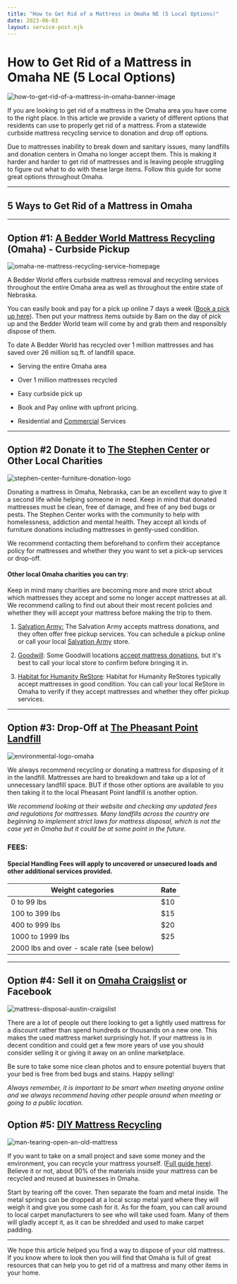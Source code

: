 ```yaml
---
title: "How to Get Rid of a Mattress in Omaha NE (5 Local Options)"
date: 2023-06-03
layout: service-post.njk
---
```


# How to Get Rid of a Mattress in Omaha NE (5 Local Options)

![how-to-get-rid-of-a-mattress-in-omaha-banner-image](/images/blog/Most-Attractive-Youtube-Thumbnail-2023-03-16T150317.413-1024x576.png)

If you are looking to get rid of a mattress in the Omaha area you have come to the right place. In this article we provide a variety of different options that residents can use to properly get rid of a mattress. From a statewide curbside mattress recycling service to donation and drop off options.

Due to mattresses inability to break down and sanitary issues, many landfills and donation centers in Omaha no longer accept them. This is making it harder and harder to get rid of mattresses and is leaving people struggling to figure out what to do with these large items. Follow this guide for some great options throughout Omaha.

* * *

## 5 Ways to Get Rid of a Mattress in Omaha

* * *

## Option #1: [A Bedder World Mattress Recycling](https://www.abedderworld.com/Omaha-NE) (Omaha) - Curbside Pickup

![omaha-ne-mattress-recycling-service-homepage](/images/blog/omaha-ne-mattress-recycling-service-1024x562.png)

A Bedder World offers curbside mattress removal and recycling services throughout the entire Omaha area as well as throughout the entire state of Nebraska.

You can easily book and pay for a pick up online 7 days a week ([Book a pick up here](https://www.abedderworld.com/book-online/)). Then put your mattress items outside by 8am on the day of pick up and the Bedder World team will come by and grab them and responsibly dispose of them.

To date A Bedder World has recycled over 1 million mattresses and has saved over 26 million sq.ft. of landfill space.

- Serving the entire Omaha area

- Over 1 million mattresses recycled

- Easy curbside pick up

- Book and Pay online with upfront pricing.

- Residential and [Commercial](https://www.abedderworld.com/commercial/) Services

* * *

## Option #2 Donate it to [The Stephen Center](https://stephencenter.org/donate-furniture/) or Other Local Charities

![stephen-center-furniture-donation-logo](/images/blog/2NOSHADOW-SC_logo_HOR_Blue_Oragne_CMYK-300x96-1.png)

Donating a mattress in Omaha, Nebraska, can be an excellent way to give it a second life while helping someone in need. Keep in mind that donated mattresses must be clean, free of damage, and free of any bed bugs or pests. The Stephen Center works with the community to help with homelessness, addiction and mental health. They accept all kinds of furniture donations including mattresses in gently-used condition.

We recommend contacting them beforehand to confirm their acceptance policy for mattresses and whether they you want to set a pick-up services or drop-off.

#### Other local Omaha charities you can try:

Keep in mind many charities are becoming more and more strict about which mattresses they accept and some no longer accept mattresses at all. We recommend calling to find out about their most recent policies and whether they will accept your mattress before making the trip to them.

1. [Salvation Army:](https://centralusa.salvationarmy.org/omaha/) The Salvation Army accepts mattress donations, and they often offer free pickup services. You can schedule a pickup online or call your local [Salvation Army](https://www.abedderworld.com/does-salvation-army-take-mattresses.html/) store.

3. [Goodwill](https://goodwillomaha.org/): Some Goodwill locations [accept mattress donations](https://www.abedderworld.com/does-goodwill-take-mattresses-4-alternative-options.html/), but it's best to call your local store to confirm before bringing it in.

5. [Habitat for Humanity ReStore](https://omahahabitatrestore.org/): Habitat for Humanity ReStores typically accept mattresses in good condition. You can call your local ReStore in Omaha to verify if they accept mattresses and whether they offer pickup services.

* * *

## Option #3: Drop-Off at [The Pheasant Point Landfill](https://www.dceservices.org/landfills)

![environmental-logo-omaha](/images/blog/logo.jpeg)

We always recommend recycling or donating a mattress for disposing of it in the landfill. Mattresses are hard to breakdown and take up a lot of unnecessary landfill space. BUT if those other options are available to you then taking it to the local Pheasant Point landfill is another option.

_We recommend looking at their website and checking any updated fees and regulations for mattresses. Many landfills across the country are beginning to implement strict laws for mattress disposal, which is not the case yet in Omaha but it could be at some point in the future._

### FEES:

#### Special Handling Fees will apply to uncovered or unsecured loads and other additional services provided. 

| Weight categories | Rate |
| --- | --- |
| 0 to 99 lbs | $10 |
| 100 to 399 lbs | $15 |
| 400 to 999 lbs | $20 |
| 1000 to 1999 lbs | $25 |
| 2000 lbs and over - scale rate (see below) |

* * *

## Option #4: Sell it on [Omaha Craigslist](https://omaha.craigslist.org/) or Facebook

![mattress-disposal-austin-craigslist](/images/blog/Screen-Shot-2019-12-11-at-8.06.07-AM-edited.png)

There are a lot of people out there looking to get a lightly used mattress for a discount rather than spend hundreds or thousands on a new one. This makes the used mattress market surprisingly hot. If your mattress is in decent condition and could get a few more years of use you should consider selling it or giving it away on an online marketplace.

Be sure to take some nice clean photos and to ensure potential buyers that your bed is free from bed bugs and stains. Happy selling!

_Always remember, it is important to be smart when meeting anyone online and we always recommend having other people around when meeting or going to a public location._

## Option #5: [DIY Mattress Recycling](https://www.abedderworld.com/how-to-recycle-a-mattress/)

![man-tearing-open-an-old-mattress](/images/blog/Screen-Shot-2019-04-08-at-1.56.55-PM-1024x572.webp)

If you want to take on a small project and save some money and the environment, you can recycle your mattress yourself. ([Full guide here](https://www.abedderworld.com/how-to-recycle-a-mattress/)). Believe it or not, about 90% of the materials inside your mattress can be recycled and reused at businesses in Omaha.

Start by tearing off the cover. Then separate the foam and metal inside. The metal springs can be dropped at a local scrap metal yard where they will weigh it and give you some cash for it. As for the foam, you can call around to local carpet manufacturers to see who will take used foam. Many of them will gladly accept it, as it can be shredded and used to make carpet padding.

* * *

We hope this article helped you find a way to dispose of your old mattress. If you know where to look then you will find that Omaha is full of great resources that can help you to get rid of a mattress and many other items in your home.
